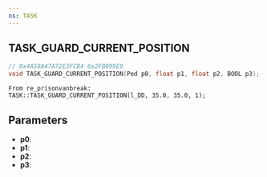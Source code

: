 ```yaml
---
ns: TASK
---
```

## TASK_GUARD_CURRENT_POSITION

```c
// 0x4A58A47A72E3FCB4 0x2FB099E9
void TASK_GUARD_CURRENT_POSITION(Ped p0, float p1, float p2, BOOL p3);
```

```
From re_prisonvanbreak:
TASK::TASK_GUARD_CURRENT_POSITION(l_DD, 35.0, 35.0, 1);
```

## Parameters
* **p0**: 
* **p1**: 
* **p2**: 
* **p3**: 

